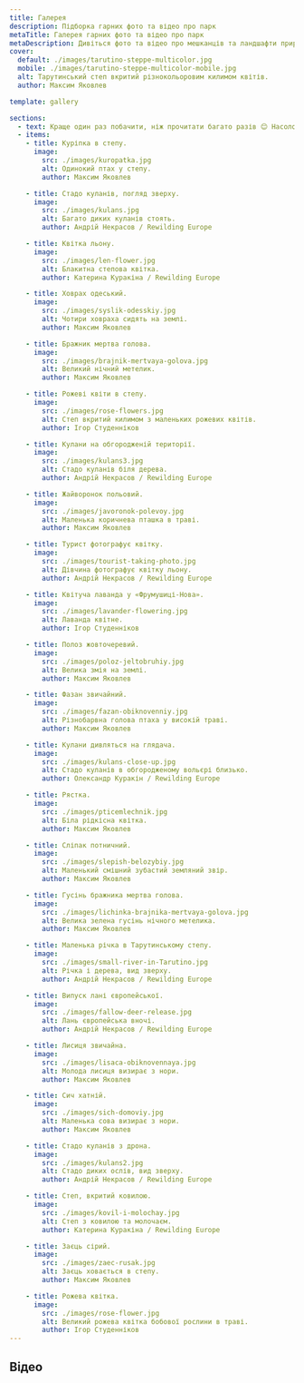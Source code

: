 ```yaml
---
title: Галерея
description: Підборка гарних фото та відео про парк
metaTitle: Галерея гарних фото та відео про парк
metaDescription: Дивіться фото та відео про мешканців та ландшафти природно-етнографічного парку «Тарутинський степ»
cover:
  default: ./images/tarutino-steppe-multicolor.jpg
  mobile: ./images/tarutino-steppe-multicolor-mobile.jpg
  alt: Тарутинський степ вкритий різнокольоровим килимом квітів. 
  author: Максим Яковлев 

template: gallery

sections:
  - text: Краще один раз побачити, ніж прочитати багато разів 😊 Насолоджуйтеся видовищними фотографіями та захоплюючими відео про мешканців парку, його рослинність, ландшафти та цікавинки. Якщо у вас є гарні фото парку, поділіться ними з нами, ми розмістимо їх на цій сторінці чи в соціальних мережах.
  - items:
    - title: Куріпка в степу.
      image:
        src: ./images/kuropatka.jpg
        alt: Одинокий птах у степу.
        author: Максим Яковлев

    - title: Стадо куланів, погляд зверху.
      image:
        src: ./images/kulans.jpg
        alt: Багато диких куланів стоять.
        author: Андрій Некрасов / Rewilding Europe

    - title: Квітка льону.
      image:
        src: ./images/len-flower.jpg
        alt: Блакитна степова квітка.
        author: Катерина Куракіна / Rewilding Europe

    - title: Ховрах одеський.
      image:
        src: ./images/syslik-odesskiy.jpg
        alt: Чотири ховраха сидять на землі.
        author: Максим Яковлев

    - title: Бражник мертва голова.
      image:
        src: ./images/brajnik-mertvaya-golova.jpg
        alt: Великий нічний метелик.
        author: Максим Яковлев

    - title: Рожеві квіти в степу.
      image:
        src: ./images/rose-flowers.jpg
        alt: Степ вкритий килимом з маленьких рожевих квітів.
        author: Ігор Студенніков

    - title: Кулани на обгородженій території.
      image:
        src: ./images/kulans3.jpg
        alt: Стадо куланів біля дерева.
        author: Андрій Некрасов / Rewilding Europe

    - title: Жайворонок польовий.
      image:
        src: ./images/javoronok-polevoy.jpg
        alt: Маленька коричнева пташка в траві.
        author: Максим Яковлев

    - title: Турист фотографує квітку.
      image:
        src: ./images/tourist-taking-photo.jpg
        alt: Дівчина фотографує квітку льону.
        author: Андрій Некрасов / Rewilding Europe

    - title: Квітуча лаванда у «Фрумушиці-Нова».
      image:
        src: ./images/lavander-flowering.jpg
        alt: Лаванда квітне.
        author: Ігор Студенніков

    - title: Полоз жовточеревий.
      image:
        src: ./images/poloz-jeltobruhiy.jpg
        alt: Велика змія на землі.
        author: Максим Яковлев

    - title: Фазан звичайний.
      image:
        src: ./images/fazan-obiknovenniy.jpg
        alt: Різнобарвна голова птаха у високій траві.
        author: Максим Яковлев

    - title: Кулани дивляться на глядача.
      image:
        src: ./images/kulans-close-up.jpg
        alt: Стадо куланів в обгородженому вольєрі близько.
        author: Олександр Куракін / Rewilding Europe

    - title: Рястка.
      image:
        src: ./images/pticemlechnik.jpg
        alt: Біла рідкісна квітка.
        author: Максим Яковлев

    - title: Сліпак потничний.
      image:
        src: ./images/slepish-belozybiy.jpg
        alt: Маленький смішний зубастий земляний звір.
        author: Максим Яковлев

    - title: Гусінь бражника мертва голова.
      image:
        src: ./images/lichinka-brajnika-mertvaya-golova.jpg
        alt: Велика зелена гусінь нічного метелика.
        author: Максим Яковлев

    - title: Маленька річка в Тарутинському степу.
      image:
        src: ./images/small-river-in-Tarutino.jpg
        alt: Річка і дерева, вид зверху.
        author: Андрій Некрасов / Rewilding Europe

    - title: Випуск лані європейської.
      image:
        src: ./images/fallow-deer-release.jpg
        alt: Лань європейська вночі.
        author: Андрій Некрасов / Rewilding Europe

    - title: Лисиця звичайна.
      image:
        src: ./images/lisaca-obiknovennaya.jpg
        alt: Молода лисиця визирає з нори.
        author: Максим Яковлев

    - title: Сич хатній.
      image:
        src: ./images/sich-domoviy.jpg
        alt: Маленька сова визирає з нори.
        author: Максим Яковлев

    - title: Стадо куланів з дрона.
      image:
        src: ./images/kulans2.jpg
        alt: Стадо диких ослів, вид зверху.
        author: Андрій Некрасов / Rewilding Europe

    - title: Степ, вкритий ковилою.
      image:
        src: ./images/kovil-i-molochay.jpg
        alt: Степ з ковилою та молочаєм.
        author: Катерина Куракіна / Rewilding Europe

    - title: Заєць сірий.
      image:
        src: ./images/zaec-rusak.jpg
        alt: Заєць ховається в степу.
        author: Максим Яковлев

    - title: Рожева квітка.
      image:
        src: ./images/rose-flower.jpg
        alt: Великий рожева квітка бобової рослини в траві.
        author: Ігор Студенніков
---
```

## Відео
<br />

<iframe width="560" height="315" data-src="https://www.youtube.com/embed/qTgsiAbj5Yc" class="lazyload"  frameborder="0" allow="accelerometer; autoplay; encrypted-media; gyroscope; picture-in-picture" allowfullscreen></iframe>
